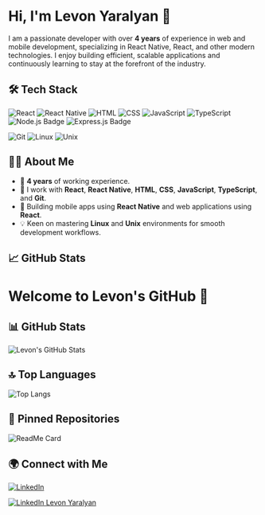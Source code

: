 # Hi, I'm Levon Yaralyan 👋

I am a passionate developer with over **4 years** of experience in web and mobile development, specializing in React Native, React, and other modern technologies. I enjoy building efficient, scalable applications and continuously learning to stay at the forefront of the industry.

## 🛠 Tech Stack

![React](https://img.shields.io/badge/-React-61DAFB?logo=react&logoColor=white&style=for-the-badge)
![React Native](https://img.shields.io/badge/-React_Native-61DAFB?logo=react&logoColor=white&style=for-the-badge)
![HTML](https://img.shields.io/badge/-HTML-E34F26?logo=html5&logoColor=white&style=for-the-badge)
![CSS](https://img.shields.io/badge/-CSS-1572B6?logo=css3&logoColor=white&style=for-the-badge)
![JavaScript](https://img.shields.io/badge/-JavaScript-F7DF1E?logo=javascript&logoColor=black&style=for-the-badge)
![TypeScript](https://img.shields.io/badge/-TypeScript-007ACC?logo=typescript&logoColor=white&style=for-the-badge)
![Node.js Badge](https://img.shields.io/badge/-Node.js-339933?logo=nodedotjs&logoColor=white&style=for-the-badge)
![Express.js Badge](https://img.shields.io/badge/-Express.js-ffffff?logo=express&logoColor=black&style=for-the-badge)

![Git](https://img.shields.io/badge/-Git-F05032?logo=git&logoColor=white&style=for-the-badge)
![Linux](https://img.shields.io/badge/-Linux-FCC624?logo=linux&logoColor=black&style=for-the-badge)
![Unix](https://img.shields.io/badge/-Unix-303030?logo=unix&logoColor=white&style=for-the-badge)

## 👨‍💻 About Me
- 🌟 **4 years** of working experience.
- 🔧 I work with **React**, **React Native**, **HTML**, **CSS**, **JavaScript**, **TypeScript**, and **Git**.
- 📱 Building mobile apps using **React Native** and web applications using **React**.
- 💡 Keen on mastering **Linux** and **Unix** environments for smooth development workflows.
  
## 📈 GitHub Stats

# Welcome to Levon's GitHub 👋

## 📊 GitHub Stats
![Levon's GitHub Stats](https://github-readme-stats.vercel.app/api?username=levonyaralyan&show_icons=true&theme=radical)

## 🔝 Top Languages
![Top Langs](https://github-readme-stats.vercel.app/api/top-langs/?username=levonyaralyan&layout=compact&theme=radical)

## 📌 Pinned Repositories
![ReadMe Card](https://github-readme-stats.vercel.app/api/pin/?username=levonyaralyan&repo=repository-name&theme=radical)

## 🌍 Connect with Me

[![LinkedIn](https://img.shields.io/badge/LinkedIn-Levon%20Yaralyan-blue?style=for-the-badge&logo=linkedin)](https://www.linkedin.com/in/levon-yaralyan/)

<a href="https://www.linkedin.com/in/levon-yaralyan/" target="_blank">
  <img src="https://img.shields.io/badge/LinkedIn-Levon%20Yaralyan-blue?style=for-the-badge&logo=linkedin" alt="LinkedIn Levon Yaralyan">
</a>

